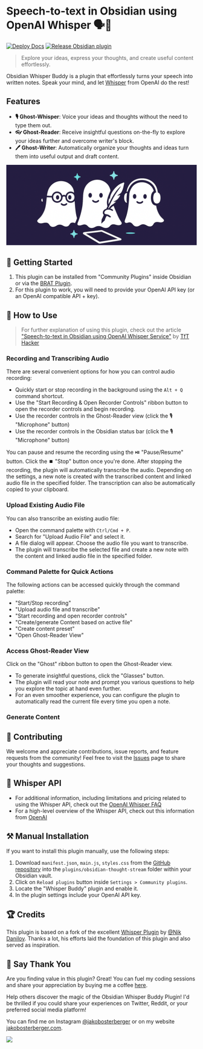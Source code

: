 # Speech-to-text in Obsidian using OpenAI Whisper 🗣️📝
[![Deploy Docs](https://github.com/jk-oster/obsidian-thought-stream/actions/workflows/deploy-docs.yaml/badge.svg)](https://github.com/jk-oster/obsidian-thought-stream/actions/workflows/deploy-docs.yaml)
[![Release Obsidian plugin](https://github.com/jk-oster/obsidian-thought-stream/actions/workflows/release.yaml/badge.svg)](https://github.com/jk-oster/obsidian-thought-stream/actions/workflows/release.yaml)

> Explore your ideas, express your thoughts, and create useful content effortlessly.

Obsidian Whisper Buddy is a plugin that effortlessly turns your speech into written notes. 
Speak your mind, and let [Whisper](https://openai.com/research/whisper) from OpenAI do the rest!

## Features

- **🎙️ Ghost-Whisper**: Voice your ideas and thoughts without the need to type them out.
- **👓 Ghost-Reader**: Receive insightful questions on-the-fly to explore your ideas further and overcome writer's block.
- **🖊️ Ghost-Writer**: Automatically organize your thoughts and ideas turn them into useful output and draft content.

![logo](./docs/public/ghost-reader-logo-slim.png)

## 🚀 Getting Started

1. This plugin can be installed from "Community Plugins" inside Obsidian or via the [BRAT Plugin](obsidian://show-plugin?id=obsidian42-brat).
2. For this plugin to work, you will need to provide your OpenAI API key (or an OpenAI compatible API + key).

## 🎯 How to Use

> For further explanation of using this plugin, check out the article ["Speech-to-text in Obsidian using OpenAI Whisper Service"](https://tfthacker.medium.com/speech-to-text-in-obsidian-using-openai-whisper-service-7b2843bf8d64) by [TfT Hacker](https://twitter.com/tfthacker)

### Recording and Transcribing Audio

There are several convenient options for how you can control audio recording:
- Quickly start or stop recording in the background using the `Alt + Q` command shortcut.
- Use the "Start Recording & Open Recorder Controls" ribbon button to open the recorder controls and begin recording.
- Use the recorder controls in the Ghost-Reader view (click the 🎙️ "Microphone" button)
- Use the recorder controls in the Obsidian status bar (click the 🎙️ "Microphone" button)

You can pause and resume the recording using the ⏯️ "Pause/Resume" button.
Click the ⏹️ "Stop" button once you're done.
After stopping the recording, the plugin will automatically transcribe the audio.
Depending on the settings, a new note is created with the transcribed content and linked audio file in the specified folder.
The transcription can also be automatically copied to your clipboard.

### Upload Existing Audio File

You can also transcribe an existing audio file:

-   Open the command palette with `Ctrl/Cmd + P`.
-   Search for "Upload Audio File" and select it.
-   A file dialog will appear. Choose the audio file you want to transcribe.
-   The plugin will transcribe the selected file and create a new note with the content and linked audio file in the specified folder.

### Command Palette for Quick Actions

The following actions can be accessed quickly through the command palette:
- "Start/Stop recording"
- "Upload audio file and transcribe"
- "Start recording and open recorder controls"
- "Create/generate Content based on active file"
- "Create content preset"
- "Open Ghost-Reader View"

### Access Ghost-Reader View

Click on the "Ghost" ribbon button to open the Ghost-Reader view.

- To generate insightful questions, click the "Glasses" button.
- The plugin will read your note and prompt you various questions to help you explore the topic at hand even further.
- For an even smoother experience, you can configure the plugin to automatically read the current file every time you open a note.

### Generate Content



## 🤝 Contributing

We welcome and appreciate contributions, issue reports, and feature requests from the community! Feel free to visit the [Issues](https://github.com/jk-oster/obsidian-thought-stream/issues) page to share your thoughts and suggestions.

## 💬 Whisper API

-   For additional information, including limitations and pricing related to using the Whisper API, check out the [OpenAI Whisper FAQ](https://help.openai.com/en/articles/7031512-whisper-api-faq)
-   For a high-level overview of the Whisper API, check out this information from [OpenAI](https://openai.com/research/whisper)

## ⚒️ Manual Installation

If you want to install this plugin manually, use the following steps:

1. Download `manifest.json`, `main.js`, `styles.css` from the [GitHub repository](https://github.com/jk-oster/obsidian-thought-stream/releases) into the `plugins/obsidian-thought-stream` folder within your Obsidian vault.
2. Click on `Reload plugins` button inside `Settings > Community plugins`.
3. Locate the "Whisper Buddy" plugin and enable it.
4. In the plugin settings include your OpenAI API key.

## 🏆 Credits

This plugin is based on a fork of the excellent [Whisper Plugin](https://github.com/nikdanilov/whisper-obsidian-plugin) by [@Nik Danilov](https://github.com/nikdanilov).
Thanks a lot, his efforts laid the foundation of this plugin and also served as inspiration.


## 🤩 Say Thank You

Are you finding value in this plugin? Great! You can fuel my coding sessions and share your appreciation by buying me a coffee [here](https://ko-fi.com/jakobosterberger).

Help others discover the magic of the Obsidian Whisper Buddy Plugin! I'd be thrilled if you could share your experiences on Twitter, Reddit, or your preferred social media platform!

You can find me on Instagram [@jakobosterberger](https://instagram.com/@jakobosterberger) or on my website [jakobosterberger.com](https://jakobosterberger.com).

[<img src="https://user-images.githubusercontent.com/14358394/115450238-f39e8100-a21b-11eb-89d0-fa4b82cdbce8.png" width="180">](https://ko-fi.com/jakobosterberger)


